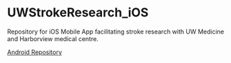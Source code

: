 # UWStrokeResearch_iOS

Repository for iOS Mobile App facilitating stroke research with UW Medicine and Harborview medical centre. 

<a href=https://github.com/joseph-zhong/UWStrokeResearch_Android/>Android Repository</a>

